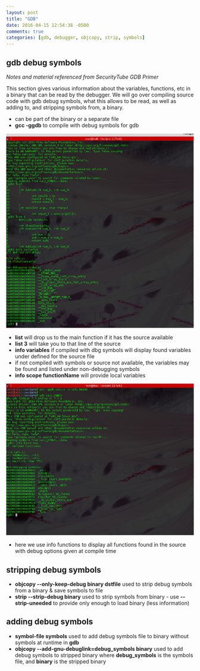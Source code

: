 ```yaml
---
layout: post
title: "GDB"
date: 2016-04-15 12:54:38 -0500
comments: true
categories: [gdb, debugger, objcopy, strip, symbols]
---
```

## gdb debug symbols
*Notes and material referenced from SecurityTube GDB Primer*

  This section gives various information about the variables, functions, etc in a binary that can be read by the debugger.
  We will go over compiling source code with gdb debug symbols, what this allows to be read, as well as adding to, and stripping symbols from, a binary.

<!--more-->
  - can be part of the binary or a separate file
  - **gcc -ggdb** to compile with debug symbols for gdb

![gdb info variables](/images/gdbinfovar.png)

  - **list** will drop us to the main function if it has the source available
  - **list 3** will take you to that line of the source
  - **info variables** if compiled with dbg symbols  will display found variables under defined for the source file
  - if not compiled with symbols or source not available, the variables may be found and listed under non-debugging symbols
  - **info scope functionName** will provide local variables

![gdb info functions](/images/gdbsymbols.png)

  - here we use info functions to display all functions found in the source with debug options given at compile time

## stripping debug symbols
  - **objcopy --only-keep-debug binary dstfile** used to strip debug symbols from a binary & save symbols to file
  - **strip --strip-debug binary** used to strip symbols from binary - use **--strip-uneeded** to provide only enough to load binary (less information)

## adding debug symbols
  - **symbol-file symbols** used to add debug symbols file to binary without symbols at runtime in **gdb**
  - **objcopy --add-gnu-debuglink=debug_symbols binary** used to add debug symbols to stripped binary where **debug_symbols** is the symbols file, and **binary** is the stripped binary